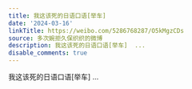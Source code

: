 ```yaml
---
title: 我这该死的日语口语[举车]
date: '2024-03-16'
linkTitle: https://weibo.com/5286768287/O5kMgzCDs
source: 多次婉拒久保织织的微博
description: 我这该死的日语口语[举车]  ...
disable_comments: true
---
```

我这该死的日语口语[举车]  ...